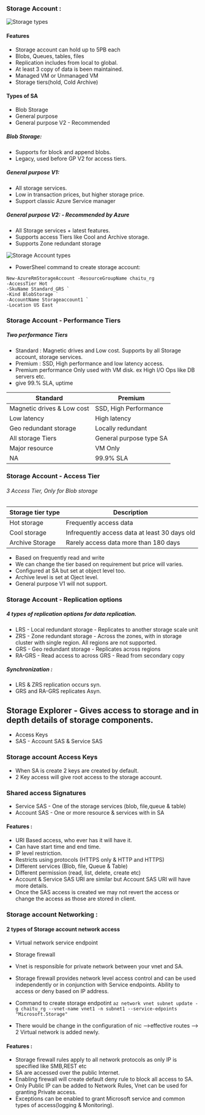### Storage Account :

![Storage types](https://azuretrainings.files.wordpress.com/2019/06/storageaccountkinds.jpg)

#### Features
- Storage account can hold up to 5PB each
- Blobs, Queues, tables, files
- Replication includes from local to global.
- At least 3 copy of data is been maintained.
- Managed VM or Unmanaged VM
- Storage tiers(hold, Cold Archive)

#### Types of SA
- Blob Storage
- General purpose
- General purpose V2 - Recommended 

##### Blob Storage:
- Supports for block and append blobs.
- Legacy, used before GP V2 for access tiers.

##### General purpose V1:
- All storage services.
- Low in transaction prices, but higher storage price.
- Support classic Azure Service manager

##### General purpose V2: - Recommended by Azure
- All Storage services + latest features. 
- Supports access Tiers like Cool and Archive storage.
- Supports Zone redundant storage

![Storage Account types](https://www.edureka.co/community/?qa=blob&qa_blobid=12800761455423777756)


- PowerSheel command to create storage account:
```
New-AzureRmStorageAccount -ResourceGroupName chaitu_rg
-AccessTier Hot `
-SkuName Standard_GRS `
-Kind BlobStorage `
-AccountName Storageaccount1 `
-Location US East `
```
### Storage Account - Performance Tiers
##### Two performance Tiers
- Standard : Magnetic drives and Low cost. Supports by all Storage account, storage services. 
- Premium : SSD, High performance and low latency access. 
- Premium performance Only used with VM disk. ex High I/O Ops like DB servers etc.
- give 99.% SLA, uptime

Standard | Premium
---|---
Magnetic drives & Low cost|SSD, High Performance
Low latency|High latency
Geo redundant storage|Locally redundant
All storage Tiers| General purpose type SA
Major resource |VM Only
NA | 99.9% SLA

### Storage Account - Access Tier
###### 3 Access Tier, Only for Blob storage

Storage tier type|Description
---|---
Hot storage| Frequently access data
Cool storage| Infrequently access data at least 30 days old
Archive Storage| Rarely access data more than 180 days

- Based on frequently read and write
- We can change the tier based on requirement but price will varies. 
- Configured at SA but set at object level too.
- Archive level is set at Oject level.
- General purpose V1 will not support.

### Storage Account - Replication options
##### 4 types of replication options for data replication.

- LRS - Local redundant storage - Replicates to another storage scale unit 
- ZRS - Zone redundant storage - Across the zones, with in storage cluster with single region. All regions are not supported.
- GRS - Geo redundant storage - Replicates across regions
- RA-GRS - Read access to across GRS - Read from secondary copy

##### Synchronization :
- LRS & ZRS replication occurs syn.
- GRS and RA-GRS replicates Asyn.


## Storage Explorer - Gives access to storage and in depth details of storage components. 
- Access Keys
- SAS - Account SAS & Service SAS

### Storage account Access Keys
- When SA is create 2 keys are created by default.
- 2 Key access will give root access to the storage account. 

### Shared access Signatures 
- Service SAS - One of the storage services (blob, file,queue & table)
- Account SAS - One or more resource & services with in SA

#### Features :
- URI Based access, who ever has it will have it.
- Can have start time and end time.
- IP level restriction.
- Restricts using protocols (HTTPS only & HTTP and HTTPS)
- Different services (Blob, file, Queue & Table)
- Different permission (read, list, delete, create etc)
- Account & Service SAS URI are similar but Account SAS URI will have more details.
- Once the SAS access is created we may not revert the access or change the access as those are stored in client. 


### Storage account Networking :
#### 2 types of Storage account network access
- Virtual network service endpoint
- Storage firewall 

- Vnet is responsible for private network between your vnet and SA. 
- Storage firewall provides network level access control and can be used independently or in conjunction with Service endpoints. Ability to access or deny based on IP address. 
- Command to create storage endpotint 
`az network vnet subnet update -g chaitu_rg --vnet-name vnet1 -n subnet1 --service-edpoints "Microsoft.Storage"`
- There would be change in the configuration of nic -->effective routes --> 2 Virtual network is added newly.

#### Features :
- Storage firewall rules apply to all network protocols as only IP is specified like SMB,REST etc
- SA are accessed over the public Internet.
- Enabling firewall will create default deny rule to block all access to SA.
- Only Public IP can be added to Network Rules, Vnet can be used for granting Private access.
- Exceptions can be enabled to grant Microsoft service and common types of access(logging & Monitoring).
